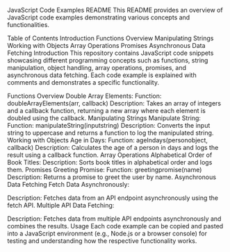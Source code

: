 JavaScript Code Examples README
This README provides an overview of JavaScript code examples demonstrating various concepts and functionalities.

Table of Contents
Introduction
Functions Overview
Manipulating Strings
Working with Objects
Array Operations
Promises
Asynchronous Data Fetching
Introduction
This repository contains JavaScript code snippets showcasing different programming concepts such as functions, string manipulation, object handling, array operations, promises, and asynchronous data fetching. Each code example is explained with comments and demonstrates a specific functionality.

Functions Overview
Double Array Elements:
Function: doubleArrayElements(arr, callback)
Description: Takes an array of integers and a callback function, returning a new array where each element is doubled using the callback.
Manipulating Strings
Manipulate String:
Function: manipulateString(inputstring)
Description: Converts the input string to uppercase and returns a function to log the manipulated string.
Working with Objects
Age in Days:
Function: ageIndays(personobject, callback)
Description: Calculates the age of a person in days and logs the result using a callback function.
Array Operations
Alphabetical Order of Book Titles:
Description: Sorts book titles in alphabetical order and logs them.
Promises
Greeting Promise:
Function: greetingpromise(name)
Description: Returns a promise to greet the user by name.
Asynchronous Data Fetching
Fetch Data Asynchronously:

Description: Fetches data from an API endpoint asynchronously using the fetch API.
Multiple API Data Fetching:

Description: Fetches data from multiple API endpoints asynchronously and combines the results.
Usage
Each code example can be copied and pasted into a JavaScript environment (e.g., Node.js or a browser console) for testing and understanding how the respective functionality works.
